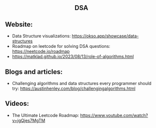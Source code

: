 <h2 align="center">DSA</h2>

## Website:

- Data Structure visualizations: https://okso.app/showcase/data-structures
- Roadmap on leetcode for solving DSA questions: https://neetcode.io/roadmap
- https://matklad.github.io/2023/08/13/role-of-algorithms.html

## Blogs and articles:

- Challenging algorithms and data structures every programmer should try: https://austinhenley.com/blog/challengingalgorithms.html

## Videos:

- The Ultimate Leetcode Roadmap: https://www.youtube.com/watch?v=jgQjes7MgTM
